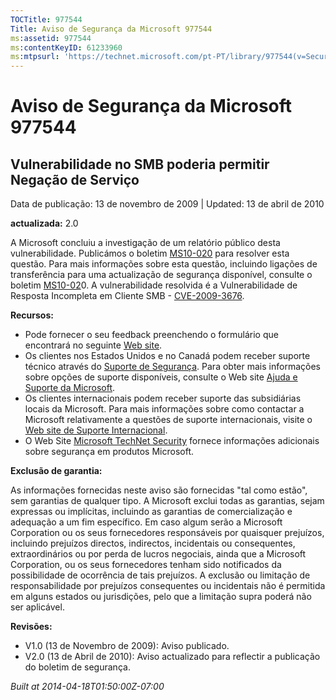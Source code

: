 ```yaml
---
TOCTitle: 977544
Title: Aviso de Segurança da Microsoft 977544
ms:assetid: 977544
ms:contentKeyID: 61233960
ms:mtpsurl: 'https://technet.microsoft.com/pt-PT/library/977544(v=Security.10)'
---
```


Aviso de Segurança da Microsoft 977544
======================================

Vulnerabilidade no SMB poderia permitir Negação de Serviço
----------------------------------------------------------

Data de publicação: 13 de novembro de 2009 | Updated: 13 de abril de 2010

**actualizada:** 2.0

A Microsoft concluiu a investigação de um relatório público desta vulnerabilidade. Publicámos o boletim [MS10-020](http://go.microsoft.com/fwlink/?linkid=184663) para resolver esta questão. Para mais informações sobre esta questão, incluindo ligações de transferência para uma actualização de segurança disponível, consulte o boletim [MS10-02](http://go.microsoft.com/fwlink/?linkid=184663)0. A vulnerabilidade resolvida é a Vulnerabilidade de Resposta Incompleta em Cliente SMB - [CVE-2009-3676](http://www.cve.mitre.org/cgi-bin/cvename.cgi?name=cve-2009-3676).

**Recursos:**

-   Pode fornecer o seu feedback preenchendo o formulário que encontrará no seguinte [Web site](https://support.microsoft.com/common/survey.aspx?scid=sw;en;1257&amp;showpage=1&amp;ws=technet&amp;sd=tech).
-   Os clientes nos Estados Unidos e no Canadá podem receber suporte técnico através do [Suporte de Segurança](http://go.microsoft.com/fwlink/?linkid=21131). Para obter mais informações sobre opções de suporte disponíveis, consulte o Web site [Ajuda e Suporte da Microsoft](http://support.microsoft.com/).
-   Os clientes internacionais podem receber suporte das subsidiárias locais da Microsoft. Para mais informações sobre como contactar a Microsoft relativamente a questões de suporte internacionais, visite o [Web site de Suporte Internacional](http://go.microsoft.com/fwlink/?linkid=21155).
-   O Web Site [Microsoft TechNet Security](http://go.microsoft.com/fwlink/?linkid=21132) fornece informações adicionais sobre segurança em produtos Microsoft.

**Exclusão de garantia:**

As informações fornecidas neste aviso são fornecidas "tal como estão", sem garantias de qualquer tipo. A Microsoft exclui todas as garantias, sejam expressas ou implícitas, incluindo as garantias de comercialização e adequação a um fim específico. Em caso algum serão a Microsoft Corporation ou os seus fornecedores responsáveis por quaisquer prejuízos, incluindo prejuízos directos, indirectos, incidentais ou consequentes, extraordinários ou por perda de lucros negociais, ainda que a Microsoft Corporation, ou os seus fornecedores tenham sido notificados da possibilidade de ocorrência de tais prejuízos. A exclusão ou limitação de responsabilidade por prejuízos consequentes ou incidentais não é permitida em alguns estados ou jurisdições, pelo que a limitação supra poderá não ser aplicável.

**Revisões:**

-   V1.0 (13 de Novembro de 2009): Aviso publicado.
-   V2.0 (13 de Abril de 2010): Aviso actualizado para reflectir a publicação do boletim de segurança.

*Built at 2014-04-18T01:50:00Z-07:00*
